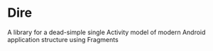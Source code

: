 # Dire
A library for a dead-simple single Activity model of modern Android application structure using Fragments
